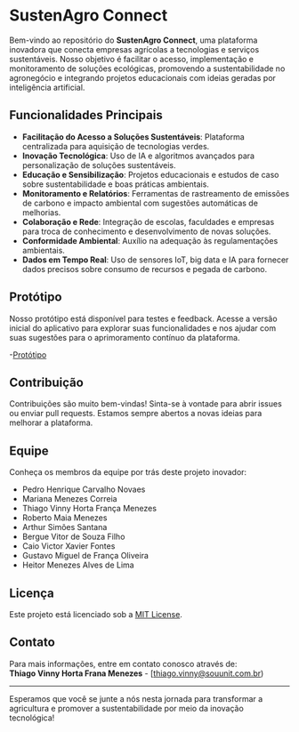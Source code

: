 # SustenAgro Connect

Bem-vindo ao repositório do **SustenAgro Connect**, uma plataforma inovadora que conecta empresas agrícolas a tecnologias e serviços sustentáveis. Nosso objetivo é facilitar o acesso, implementação e monitoramento de soluções ecológicas, promovendo a sustentabilidade no agronegócio e integrando projetos educacionais com ideias geradas por inteligência artificial.

## Funcionalidades Principais

- **Facilitação do Acesso a Soluções Sustentáveis**: Plataforma centralizada para aquisição de tecnologias verdes.
- **Inovação Tecnológica**: Uso de IA e algoritmos avançados para personalização de soluções sustentáveis.
- **Educação e Sensibilização**: Projetos educacionais e estudos de caso sobre sustentabilidade e boas práticas ambientais.
- **Monitoramento e Relatórios**: Ferramentas de rastreamento de emissões de carbono e impacto ambiental com sugestões automáticas de melhorias.
- **Colaboração e Rede**: Integração de escolas, faculdades e empresas para troca de conhecimento e desenvolvimento de novas soluções.
- **Conformidade Ambiental**: Auxílio na adequação às regulamentações ambientais.
- **Dados em Tempo Real**: Uso de sensores IoT, big data e IA para fornecer dados precisos sobre consumo de recursos e pegada de carbono.

## Protótipo

Nosso protótipo está disponível para testes e feedback. Acesse a versão inicial do aplicativo para explorar suas funcionalidades e nos ajudar com suas sugestões para o aprimoramento contínuo da plataforma.

-[Protótipo](https://www.figma.com/proto/g9QbMuq2L2MQfJUQy7wjeH/Sustenagro?node-id=48-12&node-type=canvas&t=tZazcWnXqBTid6Qy-0&scaling=scale-down&content-scaling=fixed&page-id=0%3A1&starting-point-node-id=48%3A12)

## Contribuição

Contribuições são muito bem-vindas! Sinta-se à vontade para abrir issues ou enviar pull requests. Estamos sempre abertos a novas ideias para melhorar a plataforma.

## Equipe

Conheça os membros da equipe por trás deste projeto inovador:

- Pedro Henrique Carvalho Novaes
- Mariana Menezes Correia
- Thiago Vinny Horta França Menezes
- Roberto Maia Menezes
- Arthur Simões Santana
- Bergue Vitor de Souza Filho
- Caio Victor Xavier Fontes
- Gustavo Miguel de França Oliveira
- Heitor Menezes Alves de Lima

## Licença

Este projeto está licenciado sob a [MIT License](LICENSE).

## Contato

Para mais informações, entre em contato conosco através de:  
**Thiago Vinny Horta Frana Menezes** - [thiago.vinny@souunit.com.br)

---

Esperamos que você se junte a nós nesta jornada para transformar a agricultura e promover a sustentabilidade por meio da inovação tecnológica!

